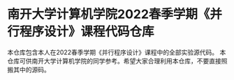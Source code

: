# 南开大学计算机学院2022春季学期《并行程序设计》课程代码仓库

本仓库包含本人在2022春季学期《并行程序设计》课程中的全部实验源代码。
本仓库可供南开大学计算机学院的同学参考。希望大家合理利用本仓库，不要直接照搬其中的源码。
